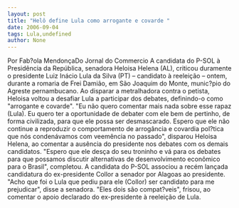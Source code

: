 ```yaml
---
layout: post
title: "Helô define Lula como arrogante e covarde "
date: 2006-09-04
tags: Lula,undefined
author: None
---
```

Por Fab?ola MendonçaDo Jornal do Commercio&nbsp;A candidata do P-SOL à Presidência da República, senadora Heloisa Helena (AL), criticou duramente o presidente Luiz Inácio Lula da Silva (PT) – candidato à reeleição – ontem, durante a romaria de Frei Damião,&nbsp;em São Joaquim do Monte,&nbsp;munic?pio do Agreste pernambucano. Ao disparar a metralhadora contra o petista, Heloisa voltou a desafiar Lula a participar dos debates, definindo-o como \"arrogante e covarde\". 
\"Eu não quero comentar mais nada sobre esse rapaz (Lula). Eu quero ter a oportunidade de debater com ele bem de pertinho, de forma civilizada, para que ele possa ser desmascarado. Espero que ele não continue a reproduzir o comportamento de arrogância e covardia pol?tica que nós condenávamos com veemência no passado\", disparou Heloisa Helena, ao comentar a ausência do presidente nos debates com os demais candidatos. 
\"Espero que ele desça do seu troninho e vá para os debates para que possamos discutir alternativas de desenvolvimento econômico para o Brasil\", completou. 
A candidata do P-SOL associou a recém lançada candidatura do ex-presidente Collor a senador por Alagoas ao presidente. \"Acho que foi o Lula que pediu para ele (Collor) ser candidato para me prejudicar\", disse a senadora. \"Eles dois são compat?veis\", frisou, ao comentar o apoio declarado do ex-presidente à reeleição de Lula.  